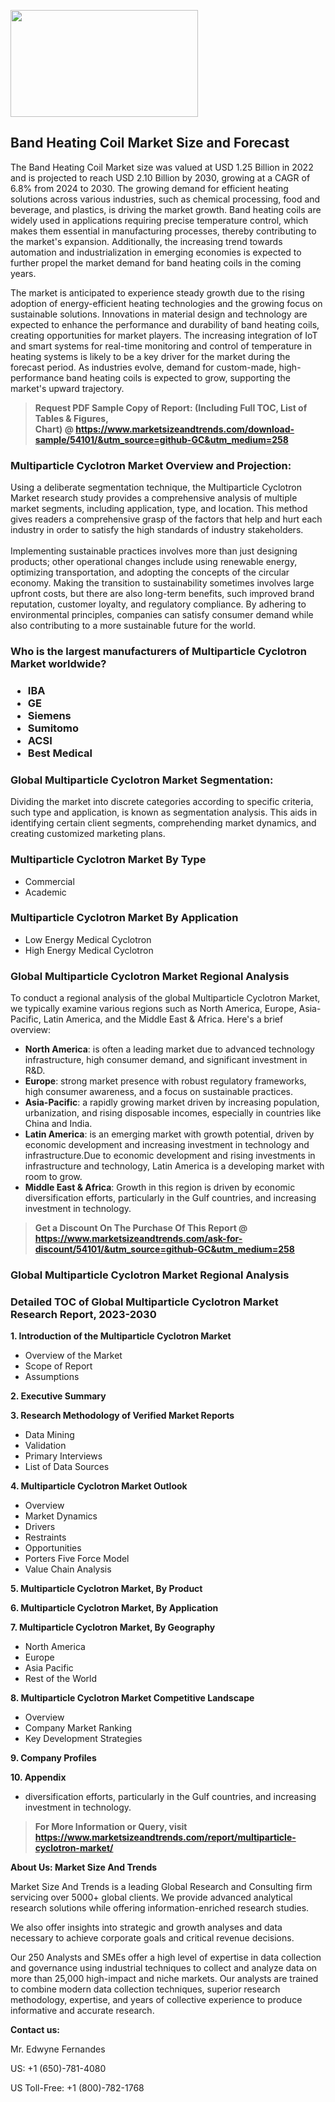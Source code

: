 <p><img class="alignnone size-medium wp-image-20088" src="https://ffe5etoiles.com/wp-content/uploads/2024/12/MST1-300x171.png" alt="" width="300" height="171" /></p><h2>Band Heating Coil Market Size and Forecast</h2><p>The Band Heating Coil Market size was valued at USD 1.25 Billion in 2022 and is projected to reach USD 2.10 Billion by 2030, growing at a CAGR of 6.8% from 2024 to 2030. The growing demand for efficient heating solutions across various industries, such as chemical processing, food and beverage, and plastics, is driving the market growth. Band heating coils are widely used in applications requiring precise temperature control, which makes them essential in manufacturing processes, thereby contributing to the market's expansion. Additionally, the increasing trend towards automation and industrialization in emerging economies is expected to further propel the market demand for band heating coils in the coming years.</p><p>The market is anticipated to experience steady growth due to the rising adoption of energy-efficient heating technologies and the growing focus on sustainable solutions. Innovations in material design and technology are expected to enhance the performance and durability of band heating coils, creating opportunities for market players. The increasing integration of IoT and smart systems for real-time monitoring and control of temperature in heating systems is likely to be a key driver for the market during the forecast period. As industries evolve, demand for custom-made, high-performance band heating coils is expected to grow, supporting the market's upward trajectory.</p></p><blockquote id="" class=""><strong>Request PDF Sample Copy of Report: (Including Full TOC, List of Tables &amp; Figures, Chart)&nbsp;@&nbsp;<strong><a href="https://www.marketsizeandtrends.com/download-sample/54101/&utm_source=github-GC&utm_medium=258" target="_blank">https://www.marketsizeandtrends.com/download-sample/54101/&utm_source=github-GC&utm_medium=258</a></strong></strong></blockquote><h3 id="" class="">Multiparticle Cyclotron Market&nbsp;Overview and Projection:</h3><p id="" class="">Using a deliberate segmentation technique, the Multiparticle Cyclotron Market research study provides a comprehensive analysis of multiple market segments, including application, type, and location. This method gives readers a comprehensive grasp of the factors that help and hurt each industry in order to satisfy the high standards of industry stakeholders. <br /> <br />Implementing sustainable practices involves more than just designing products; other operational changes include using renewable energy, optimizing transportation, and adopting the concepts of the circular economy. Making the transition to sustainability sometimes involves large upfront costs, but there are also long-term benefits, such improved brand reputation, customer loyalty, and regulatory compliance. By adhering to environmental principles, companies can satisfy consumer demand while also contributing to a more sustainable future for the world.</p><h3 id="" class="">Who is the largest manufacturers of&nbsp;Multiparticle Cyclotron Market worldwide?</h3><h3 class=""><p><ul><li>IBA </li><li> GE </li><li> Siemens </li><li> Sumitomo </li><li> ACSI </li><li> Best Medical</li></ul></p></h3><h3 id="" class="">Global&nbsp;Multiparticle Cyclotron Market Segmentation:</h3><p id="" class="">Dividing the market into discrete categories according to specific criteria, such type and application, is known as segmentation analysis. This aids in identifying certain client segments, comprehending market dynamics, and creating customized marketing plans.</p><h3 id="" class="">Multiparticle Cyclotron Market&nbsp;By Type</h3><p><p><ul><li>Commercial </li><li> Academic</p></li></ul></p></p><h3 id="" class="">Multiparticle Cyclotron Market&nbsp;By Application</h3><p class=""><p><ul><li>Low Energy Medical Cyclotron </li><li> High Energy Medical Cyclotron</li></ul></p></p><h3 id="" class="">Global Multiparticle Cyclotron Market Regional Analysis</h3><p id="" class="">To conduct a regional analysis of the global Multiparticle Cyclotron Market, we typically examine various regions such as North America, Europe, Asia-Pacific, Latin America, and the Middle East &amp; Africa. Here's a brief overview:</p><ul><li><strong>North America</strong>: is often a leading market due to advanced technology infrastructure, high consumer demand, and significant investment in R&amp;D.</li><li><strong>Europe</strong>: strong market presence with robust regulatory frameworks, high consumer awareness, and a focus on sustainable practices.</li><li><strong>Asia-Pacific</strong>: a rapidly growing market driven by increasing population, urbanization, and rising disposable incomes, especially in countries like China and India.</li><li><strong>Latin America</strong>: is an emerging market with growth potential, driven by economic development and increasing investment in technology and infrastructure.Due to economic development and rising investments in infrastructure and technology, Latin America is a developing market with room to grow.</li><li><strong>Middle East &amp; Africa</strong>: Growth in this region is driven by economic diversification efforts, particularly in the Gulf countries, and increasing investment in technology.</li></ul><blockquote id="" class=""><strong>Get a Discount On The Purchase Of This Report @ <strong><a href="https://www.marketsizeandtrends.com/ask-for-discount/54101/&utm_source=github-GC&utm_medium=258" target="_blank">https://www.marketsizeandtrends.com/ask-for-discount/54101/&utm_source=github-GC&utm_medium=258</a></strong></strong></blockquote><h3 id="" class="">Global Multiparticle Cyclotron Market Regional Analysis</h3><h3 id="" class="">Detailed TOC of Global Multiparticle Cyclotron Market Research Report, 2023-2030</h3><p id="" class=""><strong>1. Introduction of the Multiparticle Cyclotron Market</strong></p><ul><li>Overview of the Market</li><li>Scope of Report</li><li>Assumptions</li></ul><p id="" class=""><strong>2. Executive Summary</strong></p><p id="" class=""><strong>3. Research Methodology of Verified Market Reports</strong></p><ul><li>Data Mining</li><li>Validation</li><li>Primary Interviews</li><li>List of Data Sources</li></ul><p id="" class=""><strong>4. Multiparticle Cyclotron Market Outlook</strong></p><ul><li>Overview</li><li>Market Dynamics</li><li>Drivers</li><li>Restraints</li><li>Opportunities</li><li>Porters Five Force Model</li><li>Value Chain Analysis</li></ul><p id="" class=""><strong>5. Multiparticle Cyclotron Market, By Product</strong></p><p id="" class=""><strong>6. Multiparticle Cyclotron Market, By Application</strong></p><p id="" class=""><strong>7. Multiparticle Cyclotron Market, By Geography</strong></p><ul><li>North America</li><li>Europe</li><li>Asia Pacific</li><li>Rest of the World</li></ul><p id="" class=""><strong>8. Multiparticle Cyclotron Market Competitive Landscape</strong></p><ul><li>Overview</li><li>Company Market Ranking</li><li>Key Development Strategies</li></ul><p id="" class=""><strong>9. Company Profiles</strong></p><p id="" class=""><strong>10. Appendix</strong></p><ul><li>diversification efforts, particularly in the Gulf countries, and increasing investment in technology.</li></ul><blockquote id="" class=""><strong>For More Information or Query, visit <strong><strong><a href="https://www.marketsizeandtrends.com/report/multiparticle-cyclotron-market/" target="_blank">https://www.marketsizeandtrends.com/report/multiparticle-cyclotron-market/</a></strong></strong></strong></blockquote><p id="" class=""><strong>About Us: Market Size And Trends</strong></p><p id="" class="">Market Size And Trends is a leading Global Research and Consulting firm servicing over 5000+ global clients. We provide advanced analytical research solutions while offering information-enriched research studies.</p><p id="" class="">We also offer insights into strategic and growth analyses and data necessary to achieve corporate goals and critical revenue decisions.</p><p id="" class="">Our 250 Analysts and SMEs offer a high level of expertise in data collection and governance using industrial techniques to collect and analyze data on more than 25,000 high-impact and niche markets. Our analysts are trained to combine modern data collection techniques, superior research methodology, expertise, and years of collective experience to produce informative and accurate research.</p><p id="" class=""><strong>Contact us:</strong></p><p id="" class="">Mr. Edwyne Fernandes</p><p id="" class="">US: +1 (650)-781-4080</p><p id="" class="">US Toll-Free: +1 (800)-782-1768</p>

